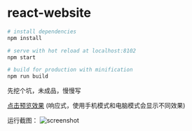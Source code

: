 # react-website

``` bash
# install dependencies
npm install

# serve with hot reload at localhost:8102
npm start

# build for production with minification
npm run build
```

先挖个坑，未成品，慢慢写

[点击预览效果](https://charleszhang6.github.io/react-website/build/) (响应式，使用手机模式和电脑模式会显示不同效果)

运行截图：
![screenshot](https://charleszhang6.github.io/react-website/src/assets/images/screenshot/screenshot.png)
